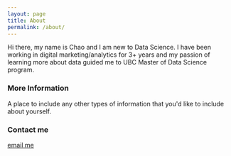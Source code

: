 ```yaml
---
layout: page
title: About
permalink: /about/
---
```


Hi there, my name is Chao and I am new to Data Science. I have been working in digital marketing/analytics for 3+ years and my passion of learning more about data guided me to UBC Master of Data Science program.

### More Information

A place to include any other types of information that you'd like to include about yourself.

### Contact me

[email me](mailto:374818352@qq.com)
